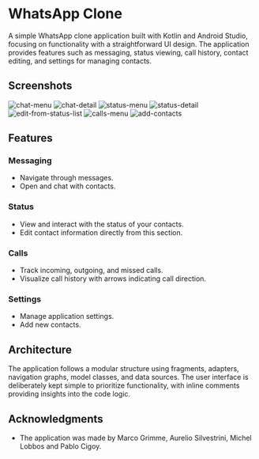 # WhatsApp Clone

A simple WhatsApp clone application built with Kotlin and Android Studio, focusing on functionality with a straightforward UI design.
The application provides features such as messaging, status viewing, call history, contact editing, and settings for managing contacts.

## Screenshots

![chat-menu](https://github.com/Pablo-Mdz/WhatsSyntax/assets/80485682/1afc30d2-b659-43aa-b2be-971b1aa7a7a8)
![chat-detail](https://github.com/Pablo-Mdz/WhatsSyntax/assets/80485682/2550b3b1-8cae-478d-b764-d5e3d74dd269)
![status-menu](https://github.com/Pablo-Mdz/WhatsSyntax/assets/80485682/6018052c-1cb6-4035-82eb-64e56f03ceeb )
![status-detail](https://github.com/Pablo-Mdz/WhatsSyntax/assets/80485682/d95c5b40-a225-47fa-938a-538415f97600 ) 
![edit-from-status-list](https://github.com/Pablo-Mdz/WhatsSyntax/assets/80485682/7fb609c8-1666-4dd0-912c-5ca8a649ed58)
![calls-menu](https://github.com/Pablo-Mdz/WhatsSyntax/assets/80485682/dffd4115-6a82-4786-bc95-58ed46c51beb)
![add-contacts](https://github.com/Pablo-Mdz/WhatsSyntax/assets/80485682/cce8d8cb-0f35-4cff-95fe-40b54eb35fdb)


## Features

### Messaging
- Navigate through messages.
- Open and chat with contacts.

### Status
- View and interact with the status of your contacts.
- Edit contact information directly from this section.

### Calls
- Track incoming, outgoing, and missed calls.
- Visualize call history with arrows indicating call direction.

### Settings
- Manage application settings.
- Add new contacts.

## Architecture

The application follows a modular structure using fragments, adapters, navigation graphs, model classes, and data sources.
The user interface is deliberately kept simple to prioritize functionality, with inline comments providing insights into the code logic.


## Acknowledgments

- The application was made by Marco Grimme, Aurelio Silvestrini, Michel Lobbos and Pablo Cigoy.
